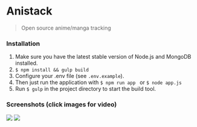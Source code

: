 # Anistack

> Open source anime/manga tracking

### Installation

1. Make sure you have the latest stable version of Node.js and MongoDB installed.
2. `$ npm install && gulp build`
3. Configure your .env file (see `.env.example`).
4. Then just run the application with `$ npm run app ` or `$ node app.js`
5. Run `$ gulp` in the project directory to start the build tool.

### Screenshots (click images for video)
[![](http://u.cubeupload.com/Horo/jqkQIS.png)](https://gfycat.com/AstonishingSizzlingGossamerwingedbutterfly)
[![](http://u.cubeupload.com/Horo/Fv3O9m.png)](https://gfycat.com/PaltryPoshKoi)
